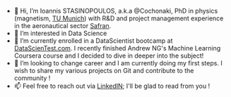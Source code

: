 - 👋 Hi, I’m Ioannis STASINOPOULOS, a.k.a @Cochonaki, PhD in physics (magnetism, [TU Munich](https://www.tum.de/en/)) with R&D and project management experience in the aeronautical sector [Safran](https://www.safran-group.com/).
- 👀 I’m interested in Data Science
- 🌱 I’m currently enrolled in a DataScientist bootcamp at [DataScienTest.com](https://datascientest.com/en/data-scientist-course). I recently finished Andrew NG's Machine Learning Coursera course and I decided to dive in deeper into the subject! 
- 💞️ I’m looking to change career and I am currently doing my first steps. I wish to share my various projects on Git and contribute to the community !
- 📫 Feel free to reach out via [LinkedIN](https://www.linkedin.com/in/ioannis-stasinopoulos/); I'll be glad to read from you !

<!---
Cochonaki/Cochonaki is a ✨ special ✨ repository because its `README.md` (this file) appears on your GitHub profile.
You can click the Preview link to take a look at your changes.
--->
